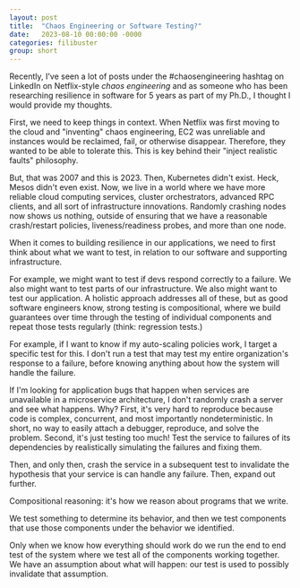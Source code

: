 ```yaml
---
layout: post
title:  "Chaos Engineering or Software Testing?"
date:   2023-08-10 00:00:00 -0000
categories: filibuster
group: short
---
```


Recently, I've seen a lot of posts under the #chaosengineering hashtag on LinkedIn on Netflix-style _chaos engineering_ and as someone who has been researching resilience in software for 5 years as part of my Ph.D., I thought I would provide my thoughts.

First, we need to keep things in context. When Netflix was first moving to the cloud and "inventing" chaos engineering, EC2 was unreliable and instances would be reclaimed, fail, or otherwise disappear. Therefore, they wanted to be able to tolerate this. This is key behind their "inject realistic faults" philosophy.

But, that was 2007 and this is 2023. Then, Kubernetes didn't exist. Heck, Mesos didn't even exist. Now, we live in a world where we have more reliable cloud computing services, cluster orchestrators, advanced RPC clients, and all sort of infrastructure innovations. Randomly crashing nodes now shows us nothing, outside of ensuring that we have a reasonable crash/restart policies, liveness/readiness probes, and more than one node.

When it comes to building resilience in our applications, we need to first think about what we want to test, in relation to our software and supporting infrastructure.

For example, we might want to test if devs respond correctly to a failure. We also might want to test parts of our infrastructure. We also might want to test our application. A holistic approach addresses all of these, but as good software engineers know, strong testing is compositional, where we build guarantees over time through the testing of individual components and repeat those tests regularly (think: regression tests.)

For example, if I want to know if my auto-scaling policies work, I target a specific test for this. I don't run a test that may test my entire organization's response to a failure, before knowing anything about how the system will handle the failure.

If I'm looking for application bugs that happen when services are unavailable in a microservice architecture, I don't randomly crash a server and see what happens. Why? First, it's very hard to reproduce because code is complex, concurrent, and most importantly nondeterministic. In short, no way to easily attach a debugger, reproduce, and solve the problem. Second, it's just testing too much! Test the service to failures of its dependencies by realistically simulating the failures and fixing them.

Then, and only then, crash the service in a subsequent test to invalidate the hypothesis that your service is can handle any failure. Then, expand out further.

Compositional reasoning: it's how we reason about programs that we write.

We test something to determine its behavior, and then we test components that use those components under the behavior we identified.

Only when we know how everything should work do we run the end to end test of the system where we test all of the components working together. We have an assumption about what will happen: our test is used to possibly invalidate that assumption.